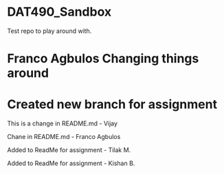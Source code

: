 # DAT490_Sandbox
Test repo to play around with.

Franco Agbulos Changing things around
=======
Created new branch for assignment
=======
This is a change in README.md - Vijay

Chane in README.md - Franco Agbulos

Added to ReadMe for assignment - Tilak M.

Added to ReadMe for assignment - Kishan B.